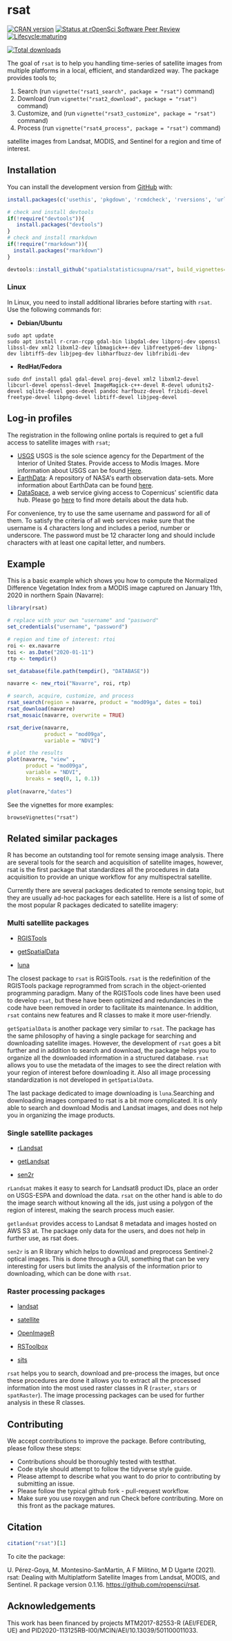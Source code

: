 # rsat

<!-- badges: start -->

[![CRAN version](https://www.r-pkg.org/badges/version/rsat)](https://CRAN.R-project.org/package=rsat) 
[![Status at rOpenSci Software Peer Review](https://badges.ropensci.org/437_status.svg)](https://github.com/ropensci/software-review/issues/437) 
[![Lifecycle:maturing](https://img.shields.io/badge/lifecycle-maturing-blue.svg)](https://lifecycle.r-lib.org/articles/stages.html) 
<!--[![Codecov test coverage](https://codecov.io/gh/ropensci/rsat/branch/master/graph/badge.svg)](https://app.codecov.io/gh/ropensci/rsat?branch=master) -->
<!--[![R build status](https://github.com/ropensci/rsat/workflows/R-CMD-check/badge.svg)](https://github.com/ropensci/rsat/actions) -->
[![Total downloads](https://cranlogs.r-pkg.org/badges/grand-total/rsat)](https://CRAN.R-project.org/package=rsat)
<!-- badges: end -->

The goal of `rsat` is to help you handling time-series of satellite images from multiple platforms in a local, efficient, and standardized way. The package provides tools to;

1.  Search (run `vignette("rsat1_search", package = "rsat")` command)
2.  Download (run `vignette("rsat2_download", package = "rsat")` command)
3.  Customize, and (run `vignette("rsat3_customize", package = "rsat")` command)
4.  Process (run `vignette("rsat4_process", package = "rsat")` command)

satellite images from Landsat, MODIS, and Sentinel for a region and time of interest.

## Installation

You can install the development version from [GitHub](https://github.com/) with:

``` r
install.packages(c('usethis', 'pkgdown', 'rcmdcheck', 'rversions', 'urlchecker'))

# check and install devtools
if(!require("devtools")){
   install.packages("devtools")
}
# check and install rmarkdown
if(!require("rmarkdown")){
  install.packages("rmarkdown")
}

devtools::install_github("spatialstatisticsupna/rsat", build_vignettes=TRUE)
```

### Linux

In Linux, you need to install additional libraries before starting with `rsat`. Use the following commands for:

-   **Debian/Ubuntu**

<!-- -->

    sudo apt update 
    sudo apt install r-cran-rcpp gdal-bin libgdal-dev libproj-dev openssl libssl-dev xml2 libxml2-dev libmagick++-dev libfreetype6-dev libpng-dev libtiff5-dev libjpeg-dev libharfbuzz-dev libfribidi-dev


-   **RedHat/Fedora**

<!-- -->

    sudo dnf install gdal gdal-devel proj-devel xml2 libxml2-devel libcurl-devel openssl-devel ImageMagick-c++-devel R-devel udunits2-devel sqlite-devel geos-devel pandoc harfbuzz-devel fribidi-devel freetype-devel libpng-devel libtiff-devel libjpeg-devel


## Log-in profiles

The registration in the following online portals is required to get a full access to satellite images with `rsat`;
-   [USGS](https://ers.cr.usgs.gov/register/) USGS is the sole science agency for the Department of the Interior of United States. Provide access to Modis Images. More information about USGS can be found [Here](https://www.usgs.gov/).
-   [EarthData](https://urs.earthdata.nasa.gov): A repository of NASA's earth observation data-sets. More information about EarthData can be found [here](https://www.earthdata.nasa.gov/learn).
-   [DataSpace](https://identity.dataspace.copernicus.eu/), a web service giving access to Copernicus' scientific data hub. Please go [here](https://identity.dataspace.copernicus.eu/) to find more details about the data hub.

For convenience, try to use the same username and password for all of them. To satisfy the criteria of all web services make sure that the username is $4$ characters long and includes a period, number or underscore. The password must be $12$ character long and should include characters with at least one capital letter, and numbers.

## Example

This is a basic example which shows you how to compute the Normalized Difference Vegetation Index from a MODIS image captured on January 11th, 2020 in northern Spain (Navarre):

``` r
library(rsat)

# replace with your own "username" and "password"
set_credentials("username", "password")

# region and time of interest: rtoi
roi <- ex.navarre
toi <- as.Date("2020-01-11")
rtp <- tempdir()

set_database(file.path(tempdir(), "DATABASE"))

navarre <- new_rtoi("Navarre", roi, rtp)

# search, acquire, customize, and process
rsat_search(region = navarre, product = "mod09ga", dates = toi)
rsat_download(navarre)
rsat_mosaic(navarre, overwrite = TRUE)

rsat_derive(navarre, 
            product = "mod09ga", 
            variable = "NDVI")

# plot the results
plot(navarre, "view" , 
      product = "mod09ga", 
      variable = "NDVI", 
      breaks = seq(0, 1, 0.1))
      
plot(navarre,"dates")
```

See the vignettes for more examples:

    browseVignettes("rsat")

## Related similar packages

R has become an outstanding tool for remote sensing image analysis. There are several tools for the search and acquisition of satellite images, however, rsat is the first package that standardizes all the procedures in data acquisition to provide an unique workflow for any multispectral satellite.

Currently there are several packages dedicated to remote sensing topic, but they are usually ad-hoc packages for each satellite. Here is a list of some of the most popular R packages dedicated to satellite imagery:

### Multi satellite packages

-   [RGISTools](https://github.com/spatialstatisticsupna/RGISTools)

-   [getSpatialData](https://github.com/16EAGLE/getSpatialData)

-   [luna](https://github.com/rspatial/luna)

The closest package to `rsat` is RGISTools. `rsat` is the redefinition of the RGISTools package reprogrammed from scrach in the object-oriented programming paradigm. Many of the RGISTools code lines have been used to develop `rsat`, but these have been optimized and redundancies in the code have been removed in order to facilitate its maintenance. In addition, `rsat` contains new features and R classes to make it more user-friendly.

`getSpatialData` is another package very similar to `rsat`. The package has the same philosophy of having a single package for searching and downloading satellite images. However, the development of `rsat` goes a bit further and in addition to search and download, the package helps you to organize all the downloaded information in a structured database. `rsat` allows you to use the metadata of the images to see the direct relation with your region of interest before downloading it. Also all image processing standardization is not developed in `getSpatialData`.

The last package dedicated to image downloading is `luna`.Searching and downloading images compared to rsat is a bit more complicated. It is only able to search and download Modis and Landsat images, and does not help you in organizing the image products.

### Single satellite packages

-   [rLandsat](https://github.com/atlanhq/rLandsat)

-   [getLandsat](https://github.com/ropensci/getlandsat)

-   [sen2r](https://github.com/ranghetti/sen2r)

`rLandsat` makes it easy to search for Landsat8 product IDs, place an order on USGS-ESPA and download the data. `rsat` on the other hand is able to do the image search without knowing all the ids, just using a polygon of the region of interest, making the search process much easier.

`getlandsat` provides access to Landsat 8 metadata and images hosted on AWS S3 at. The package only data for the users, and does not help in further use, as rsat does.

`sen2r` is an R library which helps to download and preprocess Sentinel-2 optical images. This is done through a GUI, something that can be very interesting for users but limits the analysis of the information prior to downloading, which can be done with `rsat`.

### Raster processing packages

-   [landsat](https://cran.r-project.org/package=landsat)

-   [satellite](https://github.com/environmentalinformatics-marburg/satellite)

-   [OpenImageR](https://github.com/mlampros/OpenImageR)

-   [RSToolbox](https://github.com/bleutner/RStoolbox)

-   [sits](https://github.com/e-sensing/sits)

`rsat` helps you to search, download and pre-process the images, but once these procedures are done it allows you to extract all the processed information into the most used raster classes in R (`raster`, `stars` or `spatRaster`). The image processing packages can be used for further analysis in these R classes.

## Contributing

We accept contributions to improve the package. Before contributing, please follow these steps:

-    Contributions should be thoroughly tested with testthat.
-    Code style should attempt to follow the tidyverse style guide.
-    Please attempt to describe what you want to do prior to contributing by submitting an issue.
-    Please follow the typical github fork - pull-request workflow.
-    Make sure you use roxygen and run Check before contributing. More on this front as the package matures.


## Citation

``` r
citation("rsat")[1]
```

To cite the package:

U. Pérez-Goya, M. Montesino-SanMartin, A F Militino, M D Ugarte (2021). rsat: Dealing with Multiplatform Satellite Images from Landsat, MODIS, and Sentinel. R package version 0.1.16. <https://github.com/ropensci/rsat>.

## Acknowledgements

This work has been financed by projects MTM2017-82553-R (AEI/FEDER, UE) and PID2020-113125RB-I00/MCIN/AEI/10.13039/501100011033.
